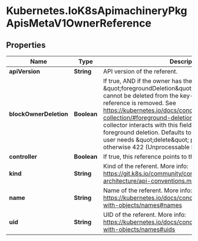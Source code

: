 # Kubernetes.IoK8sApimachineryPkgApisMetaV1OwnerReference

## Properties

Name | Type | Description | Notes
------------ | ------------- | ------------- | -------------
**apiVersion** | **String** | API version of the referent. | 
**blockOwnerDeletion** | **Boolean** | If true, AND if the owner has the \&quot;foregroundDeletion\&quot; finalizer, then the owner cannot be deleted from the key-value store until this reference is removed. See https://kubernetes.io/docs/concepts/architecture/garbage-collection/#foreground-deletion for how the garbage collector interacts with this field and enforces the foreground deletion. Defaults to false. To set this field, a user needs \&quot;delete\&quot; permission of the owner, otherwise 422 (Unprocessable Entity) will be returned. | [optional] 
**controller** | **Boolean** | If true, this reference points to the managing controller. | [optional] 
**kind** | **String** | Kind of the referent. More info: https://git.k8s.io/community/contributors/devel/sig-architecture/api-conventions.md#types-kinds | 
**name** | **String** | Name of the referent. More info: https://kubernetes.io/docs/concepts/overview/working-with-objects/names#names | 
**uid** | **String** | UID of the referent. More info: https://kubernetes.io/docs/concepts/overview/working-with-objects/names#uids | 



